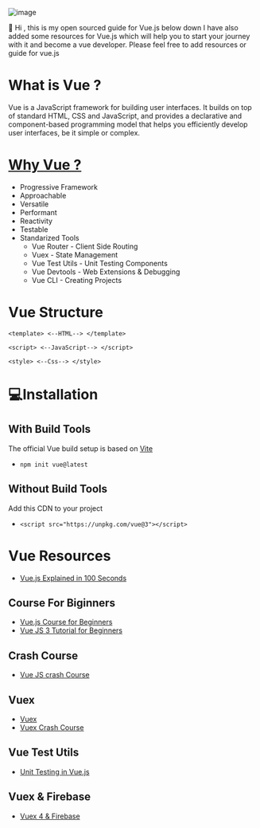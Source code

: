 ![image](https://user-images.githubusercontent.com/78840243/153258821-81788a19-3c21-48dd-87ab-3780c801ef14.png)



👋 Hi , this is my open sourced  guide for Vue.js below down I have also added some resources for Vue.js which will help you to start your journey with it and become a vue developer. Please feel free to add resources or guide for vue.js


# What is Vue ?
Vue  is a JavaScript framework for building user interfaces. It builds on top of standard HTML, CSS and JavaScript, and provides a declarative and component-based programming model that helps you efficiently develop user interfaces, be it simple or complex.

# [Why Vue ?](https://youtu.be/_XErZvXXalY)
- Progressive Framework
- Approachable
- Versatile
- Performant
- Reactivity
- Testable
- Standarized Tools
  - Vue Router - Client Side Routing
  - Vuex - State Management
  - Vue Test Utils - Unit Testing Components 
  - Vue Devtools - Web Extensions & Debugging
  - Vue CLI - Creating Projects

# Vue Structure
`<template>
<--HTML-->
</template>`

`<script>
<--JavaScript-->
</script>`

`<style>
<--Css-->
</style>`

# 💻Installation
## With Build Tools
The official Vue build setup is based on [Vite](https://vitejs.dev/)
- `npm init vue@latest`
## Without Build Tools
Add this CDN to your project 
 - `<script src="https://unpkg.com/vue@3"></script>`

# Vue Resources
 
- [Vue.js Explained in 100 Seconds](https://youtu.be/nhBVL41-_Cw)

## Course For Biginners
- [Vue.js Course for Beginners](https://youtu.be/FXpIoQ_rT_c)
- [Vue JS 3 Tutorial for Beginners](https://youtu.be/YrxBCBibVo0)

## Crash Course
- [Vue JS crash Course](https://youtu.be/hiOUHcx4Ja8)

## Vuex
- [Vuex](https://youtu.be/BGAu__J4xoc)
- [Vuex Crash Course](https://youtu.be/nFh7-HfODYY)

## Vue Test Utils 
- [Unit Testing in Vue.js ](https://youtu.be/QzAk9ngoeb4)

## Vuex & Firebase
- [Vuex 4 & Firebase](https://youtu.be/M955GrNXPG0)
